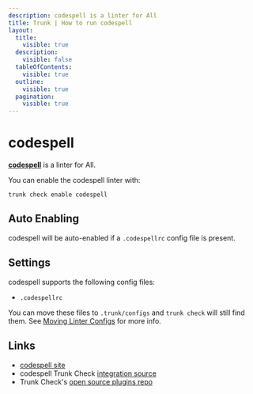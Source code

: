 ```yaml
---
description: codespell is a linter for All
title: Trunk | How to run codespell
layout:
  title:
    visible: true
  description:
    visible: false
  tableOfContents:
    visible: true
  outline:
    visible: true
  pagination:
    visible: true
---
```


# codespell

[**codespell**](https://github.com/codespell-project/codespell#readme) is a linter for All.

You can enable the codespell linter with:

```shell
trunk check enable codespell
```

## Auto Enabling

codespell will be auto-enabled if a `.codespellrc` config file is present.

## Settings

codespell supports the following config files:
* `.codespellrc`

You can move these files to `.trunk/configs` and `trunk check` will still find them. See [Moving Linter Configs](..#moving-linter-configs) for more info.




## Links

- [codespell site](https://github.com/codespell-project/codespell#readme)
- codespell Trunk Check [integration source](https://github.com/trunk-io/plugins/tree/main/linters/codespell)
- Trunk Check's [open source plugins repo](https://github.com/trunk-io/plugins/tree/main)
